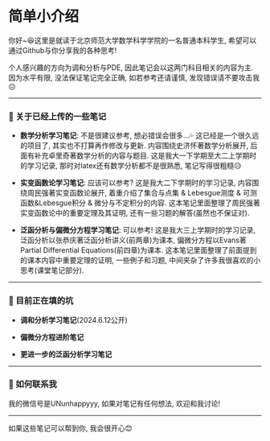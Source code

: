 # 简单小介绍

你好~😆这里是就读于北京师范大学数学科学学院的一名普通本科学生, 希望可以通过Github与你分享我的各种思考!

个人感兴趣的方向为调和分析与PDE, 因此笔记会以这两门科目相关的内容为主. 因为水平有限, 没法保证笔记完全正确, 如若参考还请谨慎, 发现错误请不要攻击我😖

------
### 📖 关于已经上传的一些笔记

* **数学分析学习笔记**: 不是很建议参考, 想必错误会很多...💦 这已经是一个很久远的项目了, 其实也不打算再作修改与更新. 内容围绕史济怀著数学分析展开, 后面有补充卓里奇著数学分析的内容与题目. 这是我大一下学期至大二上学期时的学习记录, 那时对latex还有数学分析都不是很熟悉, 笔记写得很粗糙😥

* **实变函数论学习笔记**: 应该可以参考? 这是我大二下学期时的学习记录, 内容围绕周民强著实变函数论展开, 着重介绍了集合与点集 & Lebesgue测度 & 可测函数&Lebesgue积分 & 微分与不定积分的内容. 这本笔记里面整理了周民强著实变函数论中的重要定理及其证明, 还有一些习题的解答(虽然也不保证对).

* **泛函分析与偏微分方程学习笔记**: 可以参考! 这是我大三上学期时的学习记录, 泛函分析以张恭庆著泛函分析讲义(前两章)为课本, 偏微分方程以Evans著Partial Differential Equations(前四章)为课本. 这本笔记里面整理了前面提到的课本内容中重要定理的证明, 一些例子和习题, 中间夹杂了许多我很喜欢的小思考(课堂笔记部分).

------

### 📝 目前正在填的坑

* **调和分析学习笔记**(2024.6.12公开)

* **偏微分方程进阶笔记**

* **更进一步的泛函分析学习笔记**

------

### 💬 如何联系我

我的微信号是UNunhappyyy, 如果对笔记有任何想法, 欢迎和我讨论!

------

如果这些笔记可以帮到你, 我会很开心😊


<!---
ununhappy/ununhappy is a ✨ special ✨ repository because its `README.md` (this file) appears on your GitHub profile.
You can click the Preview link to take a look at your changes.
--->
